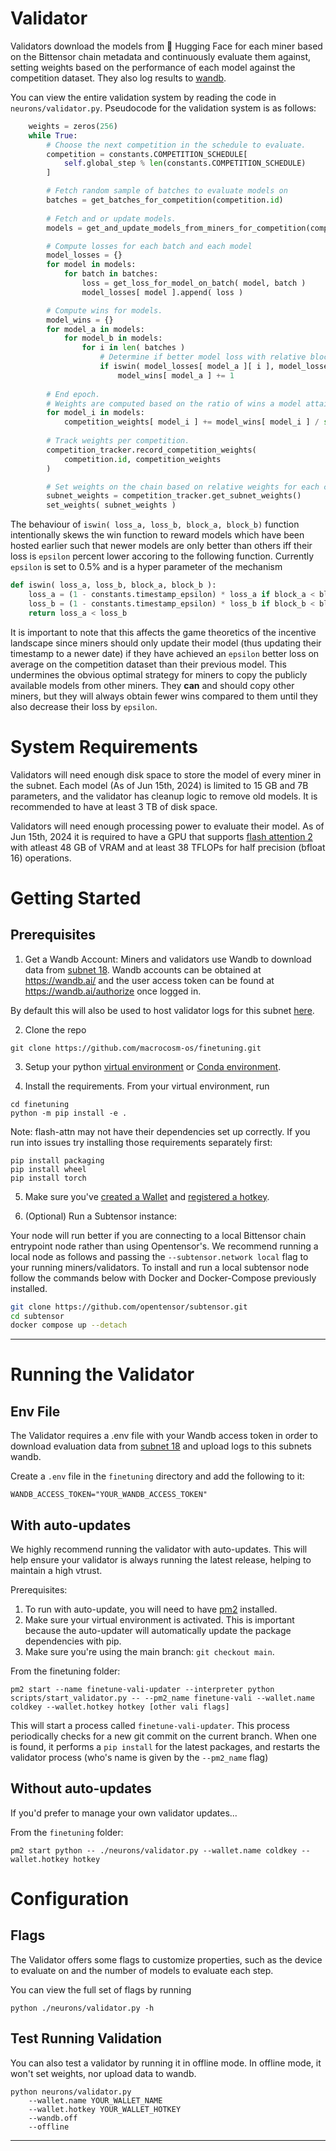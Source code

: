 # Validator 

Validators download the models from 🤗 Hugging Face for each miner based on the Bittensor chain metadata and continuously evaluate them against, setting weights based on the performance of each model against the competition dataset. They also log results to [wandb](https://wandb.ai/rusticluftig/pretraining).

You can view the entire validation system by reading the code in `neurons/validator.py`. Pseudocode for the validation system is as follows:
```python
    weights = zeros(256)
    while True:
        # Choose the next competition in the schedule to evaluate.
        competition = constants.COMPETITION_SCHEDULE[
            self.global_step % len(constants.COMPETITION_SCHEDULE)
        ]

        # Fetch random sample of batches to evaluate models on
        batches = get_batches_for_competition(competition.id)
        
        # Fetch and or update models.
        models = get_and_update_models_from_miners_for_competition(competition.id)

        # Compute losses for each batch and each model
        model_losses = {}
        for model in models:
            for batch in batches:
                loss = get_loss_for_model_on_batch( model, batch )
                model_losses[ model ].append( loss )

        # Compute wins for models.
        model_wins = {}
        for model_a in models:
            for model_b in models:
                for i in len( batches )
                    # Determine if better model loss with relative block number boosting.
                    if iswin( model_losses[ model_a ][ i ], model_losses[ model_b ][ i ], block_a, block_b ):
                        model_wins[ model_a ] += 1
                            
        # End epoch.
        # Weights are computed based on the ratio of wins a model attains during the epoch.
        for model_i in models:
            competition_weights[ model_i ] += model_wins[ model_i ] / sum( model_wins.values() )
        
        # Track weights per competition.
        competition_tracker.record_competition_weights(
            competition.id, competition_weights
        )

        # Set weights on the chain based on relative weights for each competition.
        subnet_weights = competition_tracker.get_subnet_weights()
        set_weights( subnet_weights )
```

The behaviour of `iswin( loss_a, loss_b, block_a, block_b)` function intentionally skews the win function to reward models which have been hosted earlier such that newer models are only better than others iff their loss is `epsilon` percent lower accoring to the following function. Currently `epsilon` is set to 0.5% and is a hyper parameter of the mechanism

```python
def iswin( loss_a, loss_b, block_a, block_b ):
    loss_a = (1 - constants.timestamp_epsilon) * loss_a if block_a < block_b else loss_a
    loss_b = (1 - constants.timestamp_epsilon) * loss_b if block_b < block_a else loss_b
    return loss_a < loss_b
```

It is important to note that this affects the game theoretics of the incentive landscape since miners should only update their model (thus updating their timestamp to a newer date) if they have achieved an `epsilon` better loss on average on the competition dataset than their previous model. This undermines the obvious optimal strategy for miners to copy the publicly available models from other miners. They **can** and should copy other miners, but they will always obtain fewer wins compared to them until they also decrease their loss by `epsilon`.

# System Requirements

Validators will need enough disk space to store the model of every miner in the subnet. Each model (As of Jun 15th, 2024) is limited to 15 GB and 7B parameters, and the validator has cleanup logic to remove old models. It is recommended to have at least 3 TB of disk space.

Validators will need enough processing power to evaluate their model. As of Jun 15th, 2024 it is required to have a GPU that supports [flash attention 2](https://github.com/Dao-AILab/flash-attention) with atleast 48 GB of VRAM and at least 38 TFLOPs for half precision (bfloat 16) operations.

# Getting Started

## Prerequisites

1. Get a Wandb Account:
Miners and validators use Wandb to download data from [subnet 18](https://github.com/corcel-api/cortex.t/). Wandb accounts can be obtained at https://wandb.ai/ and the user access token can be found at https://wandb.ai/authorize once logged in.

By default this will also be used to host validator logs for this subnet [here](https://wandb.ai/rusticluftig/pretraining).

2. Clone the repo

```shell
git clone https://github.com/macrocosm-os/finetuning.git
```

3. Setup your python [virtual environment](https://docs.python.org/3/library/venv.html) or [Conda environment](https://conda.io/projects/conda/en/latest/user-guide/tasks/manage-environments.html#creating-an-environment-with-commands).

4. Install the requirements. From your virtual environment, run
```shell
cd finetuning
python -m pip install -e .
```

Note: flash-attn may not have their dependencies set up correctly. If you run into issues try installing those requirements separately first:
```shell
pip install packaging
pip install wheel
pip install torch
```

5. Make sure you've [created a Wallet](https://docs.bittensor.com/getting-started/wallets) and [registered a hotkey](https://docs.bittensor.com/subnets/register-and-participate).

6. (Optional) Run a Subtensor instance:

Your node will run better if you are connecting to a local Bittensor chain entrypoint node rather than using Opentensor's. 
We recommend running a local node as follows and passing the ```--subtensor.network local``` flag to your running miners/validators. 
To install and run a local subtensor node follow the commands below with Docker and Docker-Compose previously installed.
```bash
git clone https://github.com/opentensor/subtensor.git
cd subtensor
docker compose up --detach
```
---

# Running the Validator

## Env File

The Validator requires a .env file with your Wandb access token in order to download evaluation data from [subnet 18](https://github.com/corcel-api/cortex.t/) and upload logs to this subnets wandb.

Create a `.env` file in the `finetuning` directory and add the following to it:
```shell
WANDB_ACCESS_TOKEN="YOUR_WANDB_ACCESS_TOKEN"
```

## With auto-updates

We highly recommend running the validator with auto-updates. This will help ensure your validator is always running the latest release, helping to maintain a high vtrust.

Prerequisites:
1. To run with auto-update, you will need to have [pm2](https://pm2.keymetrics.io/) installed.
2. Make sure your virtual environment is activated. This is important because the auto-updater will automatically update the package dependencies with pip.
3. Make sure you're using the main branch: `git checkout main`.

From the finetuning folder:
```shell
pm2 start --name finetune-vali-updater --interpreter python scripts/start_validator.py -- --pm2_name finetune-vali --wallet.name coldkey --wallet.hotkey hotkey [other vali flags]
```

This will start a process called `finetune-vali-updater`. This process periodically checks for a new git commit on the current branch. When one is found, it performs a `pip install` for the latest packages, and restarts the validator process (who's name is given by the `--pm2_name` flag)

## Without auto-updates

If you'd prefer to manage your own validator updates...

From the `finetuning` folder:
```shell
pm2 start python -- ./neurons/validator.py --wallet.name coldkey --wallet.hotkey hotkey
```

# Configuration

## Flags

The Validator offers some flags to customize properties, such as the device to evaluate on and the number of models to evaluate each step.

You can view the full set of flags by running
```shell
python ./neurons/validator.py -h
```

## Test Running Validation

You can also test a validator by running it in offline mode. In offline mode, it won't set weights, nor upload data to wandb.

```shell
python neurons/validator.py 
    --wallet.name YOUR_WALLET_NAME
    --wallet.hotkey YOUR_WALLET_HOTKEY 
    --wandb.off
    --offline
```
---